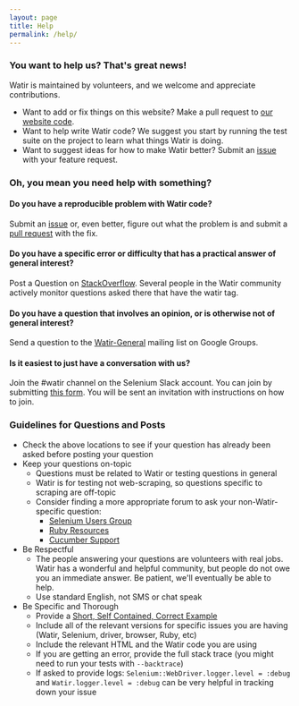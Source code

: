 ```yaml
---
layout: page
title: Help
permalink: /help/
---
```


### You want to help us? That's great news!

Watir is maintained by volunteers, and we welcome and appreciate contributions.

* Want to add or fix things on this website? Make a pull request to 
[our website code](https://github.com/watir/watir.github.io). 
* Want to help write Watir code? We suggest you start by running the test suite on the project
to learn what things Watir is doing.
* Want to suggest ideas for how to make Watir better? Submit an 
[issue](https://github.com/watir/watir/issues) with your feature request.

### Oh, you mean you need help with something?

#### Do you have a reproducible problem with Watir code?

Submit an [issue](https://github.com/watir/watir/issues) or, even better, figure out what the problem is and submit a
 [pull request](https://github.com/watir/watir/pulls) with the fix.

#### Do you have a specific error or difficulty that has a practical answer of general interest?

Post a Question on [StackOverflow](http://stackoverflow.com/questions/tagged/watir). Several
 people in the Watir community actively monitor questions asked there that have the watir tag.

#### Do you have a question that involves an opinion, or is otherwise not of general interest?

Send a question to the [Watir-General](https://groups.google.com/forum/#!forum/watir-general) mailing list on Google Groups.

#### Is it easiest to just have a conversation with us?

Join the #watir channel on the Selenium Slack account.
 You can join by submitting [this form](http://seleniumhq.herokuapp.com). 
 You will be sent an invitation with instructions on how to join.

### Guidelines for Questions and Posts

* Check the above locations to see if your question has already been asked before posting your question
* Keep your questions on-topic
    * Questions must be related to Watir or testing questions in general
    * Watir is for testing not web-scraping, so questions specific to scraping are off-topic
    * Consider finding a more appropriate forum to ask your non-Watir-specific question: 
        * [Selenium Users Group](https://groups.google.com/forum/#!forum/selenium-users)
        * [Ruby Resources](https://www.ruby-lang.org/en/community/)
        * [Cucumber Support](https://cucumber.io/support)
* Be Respectful
    * The people answering your questions are volunteers with real jobs. Watir has a wonderful and helpful
    community, but people do not owe you an immediate answer. Be patient, we'll eventually be able
    to help.
    * Use standard English, not SMS or chat speak
* Be Specific and Thorough
    * Provide a [Short, Self Contained, Correct Example](http://sscce.org/)
    * Include all of the relevant versions for specific issues you are having (Watir, Selenium, driver, browser, Ruby, etc)
    * Include the relevant HTML and the Watir code you are using
    * If you are getting an error, provide the full stack trace (you might need to run your tests with 
    `--backtrace`)
    * If asked to provide logs: `Selenium::WebDriver.logger.level = :debug` and `Watir.logger.level = :debug` can
    be very helpful in tracking down your issue

